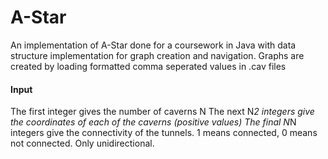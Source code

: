 # A-Star
An implementation of A-Star done for a coursework in Java with data structure implementation for graph creation and navigation.
Graphs are created by loading formatted comma seperated values in .cav files

#### Input 

 The first integer gives the number of caverns N
 The next N*2 integers give the coordinates of each of the caverns (positive values)
 The final N*N integers give the connectivity of the tunnels. 1 means connected, 0 means not connected. Only unidirectional.
